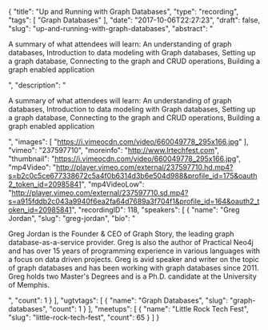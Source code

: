 {
  "title": "Up and Running with Graph Databases",
  "type": "recording",
  "tags": [
    "Graph Databases"
  ],
  "date": "2017-10-06T22:27:23",
  "draft": false,
  "slug": "up-and-running-with-graph-databases",
  "abstract": "<p>A summary of what attendees will learn: An understanding of graph databases, Introduction to data modeling with Graph databases, Setting up a graph database, Connecting to the graph and CRUD operations, Building a graph enabled application</p>",
  "description": "<p>A summary of what attendees will learn: An understanding of graph databases, Introduction to data modeling with Graph databases, Setting up a graph database, Connecting to the graph and CRUD operations, Building a graph enabled application</p>",
  "images": [
    "https://i.vimeocdn.com/video/660049778_295x166.jpg"
  ],
  "vimeo": "237597710",
  "moreinfo": "http://www.lrtechfest.com",
  "thumbnail": "https://i.vimeocdn.com/video/660049778_295x166.jpg",
  "mp4Video": "http://player.vimeo.com/external/237597710.hd.mp4?s=b2c0c5ce677338672c5a4f0b6314d3b6e504d988&profile_id=175&oauth2_token_id=20985841",
  "mp4VideoLow": "http://player.vimeo.com/external/237597710.sd.mp4?s=a915fddb2c043a9940f6ea2fa64d7689a3f704f1&profile_id=164&oauth2_token_id=20985841",
  "recordingID": 118,
  "speakers": [
    {
      "name": "Greg Jordan",
      "slug": "greg-jordan",
      "bio": "<p>Greg Jordan is the Founder & CEO of Graph Story, the leading graph database-as-a-service provider. Greg is also the author of Practical Neo4j and has over 15 years of programming experience in various languages with a focus on data driven projects. Greg is avid speaker and writer on the topic of graph databases and has been working with graph databases since 2011. Greg holds two Master's Degrees and is a Ph.D. candidate at the University of Memphis.</p>",
      "count": 1
    }
  ],
  "ugtvtags": [
    {
      "name": "Graph Databases",
      "slug": "graph-databases",
      "count": 1
    }
  ],
  "meetups": [
    {
      "name": "Little Rock Tech Fest",
      "slug": "little-rock-tech-fest",
      "count": 65
    }
  ]
}
